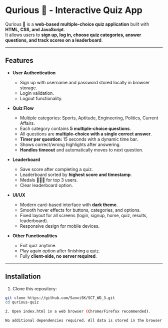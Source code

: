 # **Qurious 🧠 - Interactive Quiz App**

Qurious 🧠 is a **web-based multiple-choice quiz application** built with **HTML, CSS, and JavaScript**.  
It allows users to **sign up, log in, choose quiz categories, answer questions, and track scores on a leaderboard**.  

---

## **Features**

- **User Authentication**  
  - Sign up with username and password stored locally in browser storage.  
  - Login validation.  
  - Logout functionality.  

- **Quiz Flow**  
  - Multiple categories: Sports, Aptitude, Engineering, Politics, Current Affairs.  
  - Each category contains **5 multiple-choice questions**.  
  - All questions are **multiple-choice with a single correct answer**.  
  - **Timer per question:** 15 seconds with a dynamic time bar.  
  - Shows correct/wrong highlights after answering.  
  - **Handles timeout** and automatically moves to next question.  

- **Leaderboard**  
  - Save score after completing a quiz.  
  - Leaderboard sorted by **highest score and timestamp**.  
  - Medals 🥇🥈🥉 for top 3 users.  
  - Clear leaderboard option.  

- **UI/UX**  
  - Modern card-based interface with **dark theme**.  
  - Smooth hover effects for buttons, categories, and options.  
  - Fixed layout for all screens (login, signup, home, quiz, results, leaderboard).  
  - Responsive design for mobile devices.  

- **Other Functionalities**  
  - Exit quiz anytime.  
  - Play again option after finishing a quiz.  
  - Fully **client-side, no server required**.  

---

## **Installation**

1. Clone this repository:

```bash
git clone https://github.com/SanviSK/SCT_WD_3.git
cd qurious-quiz

2. Open index.html in a web browser (Chrome/Firefox recommended).

No additional dependencies required. All data is stored in the browser's localStorage.

```
